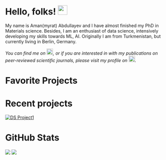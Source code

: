 
# Hello, folks! <img src="https://github.com/amanabdulla296/amanabdullayev/blob/3d5e9aa6f66926e1e6b9d67971331952f9bca67b/arrwrhhthqx.gif" width="30px">

My name is Aman(myrat) Abdullayev and I have almost finished my PhD in Materials science. Besides, I am an enthusiast of data science, intensively developing my skills towards ML, AI. Originally I am from Turkmenistan, but currently living in Berlin, Germany.

<!-- Actual text -->

*You can find me on [<img src="https://github.com/amanabdulla296/amanabdullayev/blob/4551dbaf8519259c0ec41c706293c257b5d435aa/download%20(1).png" width="20px"/>](https://www.linkedin.com/in/amanmyrat-abdullayew-94758b14/), or if you are interested in with my publications on peer-reviewed scientific journals, please visit my profile on [<img src="https://github.com/amanabdulla296/amanabdullayev/blob/4551dbaf8519259c0ec41c706293c257b5d435aa/download.png" width="20px"/>](https://scholar.google.com/citations?user=22M2i14AAAAJ&hl=en).*



# Favorite Projects


# Recent projects

[![DS Project1](https://github-readme-stats.vercel.app/api/pin/?username=amanabdulla296&repo=DS_projects_yandex&theme=dark)](https://github.com/amanabdulla296/DS_projects_yandex)


# GitHub Stats

<img align="center" src="https://github-readme-stats.vercel.app/api?username=amanabdulla296&show_icons=true&theme=dark" /> 

<img align="center" src="https://github-readme-stats.vercel.app/api/top-langs/?username=amanabdull296&theme=dark" />
